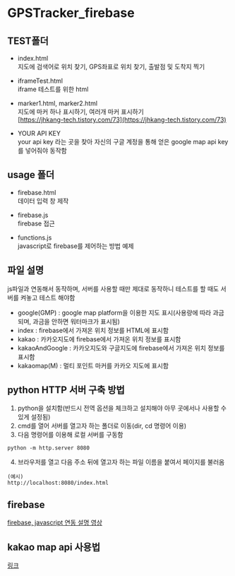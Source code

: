 # GPSTracker_firebase

## TEST폴더  
* index.html  
지도에 검색어로 위치 찾기, GPS좌표로 위치 찾기, 출발점 및 도착지 찍기  

* iframeTest.html  
iframe 테스트를 위한 html  

* marker1.html, marker2.html  
지도에 마커 하나 표시하기, 여러개 마커 표시하기  
[https://jhkang-tech.tistory.com/73](https://jhkang-tech.tistory.com/73)  

* YOUR API KEY  
your api key 라는 곳을 찾아 자신의 구글 계정을 통해 얻은 google map api key를 넣어줘야 동작함  

## usage 폴더  
* firebase.html  
데이터 입력 창 제작    

* firebase.js  
firebase 접근  

* functions.js  
javascript로 firebase를 제어하는 방법 예제  

## 파일 설명
js파일과 연동해서 동작하며, 서버를 사용할 때만 제대로 동작하니 테스트를 할 때도 서버를 켜놓고 테스트 해야함  
* google(GMP) : google map platform을 이용한 지도 표시(사용량에 따라 과금되며, 과금을 안하면 워터마크가 표시됨)  
* index : firebase에서 가져온 위치 정보를 HTML에 표시함  
* kakao : 카카오지도에 firebase에서 가져온 위치 정보를 표시함  
* kakaoAndGoogle : 카카오지도와 구글지도에 firebase에서 가져온 위치 정보를 표시함  
* kakaomap(M) : 멀티 포인트 마커를 카카오 지도에 표시함  

## python HTTP 서버 구축 방법  
1. python을 설치함(반드시 전역 옵션을 체크하고 설치해야 아무 곳에서나 사용할 수 있게 설정됨)  
2. cmd를 열어 서버를 열고자 하는 폴더로 이동(dir, cd 명령어 이용)  
3. 다음 명령어를 이용해 로컬 서버를 구동함  
```
python -m http.server 8080
```
4. 브라우저를 열고 다음 주소 뒤에 열고자 하는 파일 이름을 붙여서 페이지를 불러옴  
```
(예시)
http://localhost:8080/index.html
```

## firebase  
[firebase, javascript 연동 설명 영상](https://youtu.be/2CtQEXwOPXw)  

## kakao map api 사용법  
[링크](https://apis.map.kakao.com/web/sample/multipleMarkerImage/)  
